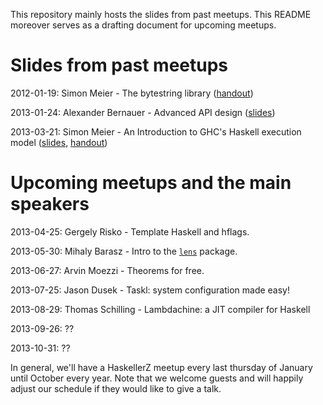 This repository mainly hosts the slides from past meetups.
This README moreover serves as a drafting document for upcoming meetups.

Slides from past meetups
========================

2012-01-19: Simon Meier - The bytestring library ([handout](https://github.com/meiersi/HaskellerZ/blob/master/meetups/20120119-The_bytestring_library/bytestring-talk.md))

2013-01-24: Alexander Bernauer - Advanced API design ([slides](https://docs.google.com/presentation/d/1wLsW5xzFL1A8JPY3BwXpFCnad8Ri3dFomgySP76c75I))

2013-03-21: 
  Simon Meier - An Introduction to GHC's Haskell execution model 
  ([slides](http://htmlpreview.github.com/?https://github.com/meiersi/HaskellerZ/blob/master/meetups/20130321-Intro_GHC_RTS/finished_talk/slides.html), 
   [handout](http://htmlpreview.github.com/?https://github.com/meiersi/HaskellerZ/blob/master/meetups/20130321-Intro_GHC_RTS/finished_talk/handout.html))

Upcoming meetups and the main speakers
======================================

2013-04-25: Gergely Risko - Template Haskell and hflags.

2013-05-30: Mihaly Barasz - Intro to the [`lens`](http://hackage.haskell.org/package/lens) package.

2013-06-27: Arvin Moezzi - Theorems for free.

2013-07-25: Jason Dusek - Taskl: system configuration made easy!

2013-08-29: Thomas Schilling - Lambdachine: a JIT compiler for Haskell

2013-09-26: ??

2013-10-31: ??

In general, we'll have a HaskellerZ meetup every last thursday of January until October every year.
Note that we welcome guests and will happily adjust our schedule if they would like to give a talk.
